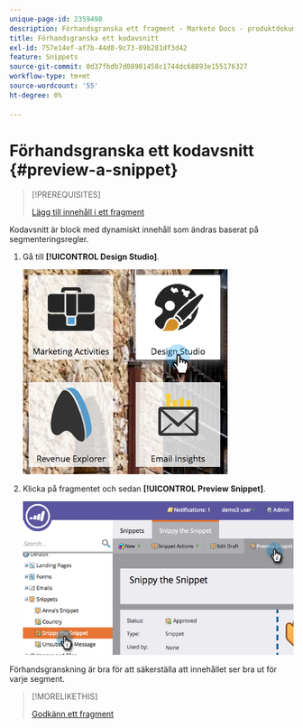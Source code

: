 ```yaml
---
unique-page-id: 2359498
description: Förhandsgranska ett fragment - Marketo Docs - produktdokumentation
title: Förhandsgranska ett kodavsnitt
exl-id: 757e14ef-af7b-44d8-9c73-89b281df3d42
feature: Snippets
source-git-commit: 0d37fbdb7d08901458c1744dc68893e155176327
workflow-type: tm+mt
source-wordcount: '55'
ht-degree: 0%

---
```


# Förhandsgranska ett kodavsnitt {#preview-a-snippet}

>[!PREREQUISITES]
>
>[Lägg till innehåll i ett fragment](/help/marketo/product-docs/personalization/segmentation-and-snippets/snippets/add-content-to-a-snippet.md)

Kodavsnitt är block med dynamiskt innehåll som ändras baserat på segmenteringsregler.

1. Gå till **[!UICONTROL Design Studio]**.

   ![](assets/designstudio-3.png)

1. Klicka på fragmentet och sedan **[!UICONTROL Preview Snippet]**.

   ![](assets/image2014-9-16-9-3a48-3a32.png)

Förhandsgranskning är bra för att säkerställa att innehållet ser bra ut för varje segment.

>[!MORELIKETHIS]
>
>[Godkänn ett fragment](/help/marketo/product-docs/personalization/segmentation-and-snippets/snippets/approve-a-snippet.md)
